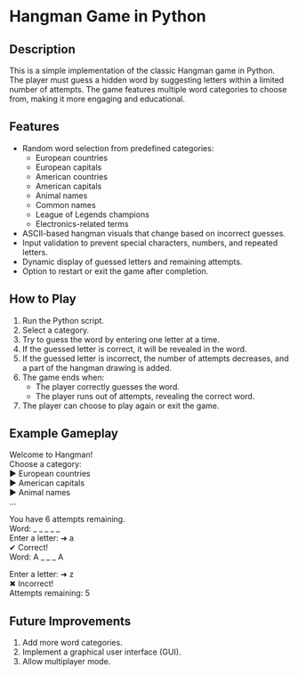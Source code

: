 # Hangman Game in Python

## Description
This is a simple implementation of the classic Hangman game in Python. The player must guess a hidden word by suggesting letters within a limited number of attempts. The game features multiple word categories to choose from, making it more engaging and educational.

## Features
- Random word selection from predefined categories:
  - European countries
  - European capitals
  - American countries
  - American capitals
  - Animal names
  - Common names
  - League of Legends champions
  - Electronics-related terms
- ASCII-based hangman visuals that change based on incorrect guesses.
- Input validation to prevent special characters, numbers, and repeated letters.
- Dynamic display of guessed letters and remaining attempts.
- Option to restart or exit the game after completion.

## How to Play
1. Run the Python script.
2. Select a category.
3. Try to guess the word by entering one letter at a time.
4. If the guessed letter is correct, it will be revealed in the word.
5. If the guessed letter is incorrect, the number of attempts decreases, and a part of the hangman drawing is added.
6. The game ends when:
   - The player correctly guesses the word.
   - The player runs out of attempts, revealing the correct word.
7. The player can choose to play again or exit the game.

## Example Gameplay

Welcome to Hangman!  
Choose a category:  
▶ European countries  
▶ American capitals  
▶ Animal names  
...  
  
You have 6 attempts remaining.  
Word: _ _ _ _ _  
Enter a letter: ➜ a  
✔ Correct!   
Word: A _ _ _ A  
  
Enter a letter: ➜ z  
✖ Incorrect!   
Attempts remaining: 5  

## Future Improvements

1. Add more word categories.
2. Implement a graphical user interface (GUI).
3. Allow multiplayer mode.
